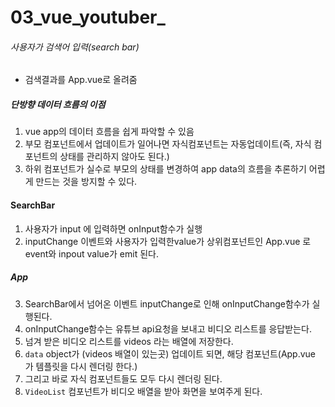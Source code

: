 # 03_vue_youtuber_

###### 사용자가 검색어 입력(search bar)

- 검색결과를 App.vue로 올려줌



##### 단방향 데이터 흐름의 이점

1. vue app의 데이터 흐름을 쉽게 파악할 수 있음
2. 부모 컴포넌트에서 업데이트가 일어나면 자식컴포넌트는 자동업데이트(즉, 자식 컴포넌트의 상태를 관리하지 않아도 된다.)
3. 하위 컴포넌트가 실수로 부모의 상태를 변경하여 app data의 흐름을 추론하기 어렵게 만드는 것을 방지할 수 있다.



#### SearchBar

1. 사용자가  input 에 입력하면 onInput함수가 실행
2. inputChange 이벤트와 사용자가 입력한value가 상위컴포넌트인 App.vue 로 event와 inpout value가 emit 된다. 

##### App

3.  SearchBar에서 넘어온 이벤트 inputChange로 인해 onInputChange함수가 실행된다.
4. onInputChange함수는 유튜브 api요청을 보내고 비디오 리스트를 응답받는다.
5. 넘겨 받은 비디오 리스트를 videos 라는 배열에 저장한다.
6.  `data` object가 (videos 배열이 있는곳) 업데이트 되면, 해당 컴포넌트(App.vue 가 템플릿을 다시 렌더링 한다.)
7. 그리고 바로 자식 컴포넌트들도 모두 다시 렌더링 된다.
8. `VideoList` 컴포넌트가 비디오 배열을 받아 화면을 보여주게 된다.